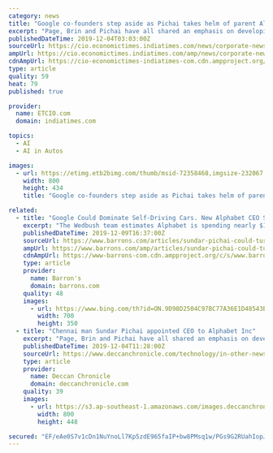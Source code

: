 ```yaml
---
category: news
title: "Google co-founders step aside as Pichai takes helm of parent Alphabet"
excerpt: "Page, Brin and Pichai have all shared an emphasis on developing artificial intelligence software to make web searching ... dozen companies including self-driving car technology business Waymo and health care software company Verily, emerged in 2015 as ..."
publishedDateTime: 2019-12-04T03:03:00Z
sourceUrl: https://cio.economictimes.indiatimes.com/news/corporate-news/google-co-founders-step-aside-as-pichai-takes-helm-of-parent-alphabet/72358468
ampUrl: https://cio.economictimes.indiatimes.com/amp/news/corporate-news/google-co-founders-step-aside-as-pichai-takes-helm-of-parent-alphabet/72358468
cdnAmpUrl: https://cio-economictimes-indiatimes-com.cdn.ampproject.org/c/s/cio.economictimes.indiatimes.com/amp/news/corporate-news/google-co-founders-step-aside-as-pichai-takes-helm-of-parent-alphabet/72358468
type: article
quality: 59
heat: 79
published: true

provider:
  name: ETCIO.com
  domain: indiatimes.com

topics:
  - AI
  - AI in Autos

images:
  - url: https://etimg.etb2bimg.com/thumb/msid-72358468,imgsize-232067,width-800,height-434,overlay-etcio/google-co-founders-step-aside-as-pichai-takes-helm-of-parent-alphabet.jpg
    width: 800
    height: 434
    title: "Google co-founders step aside as Pichai takes helm of parent Alphabet"

related:
  - title: "Google Could Dominate Self-Driving Cars. New Alphabet CEO Sundar Pichai Could Make It Happen."
    excerpt: "The Wedbush team estimates Alphabet is spending nearly $1 billion a year on its self-driving fleet and technology, well ahead of Uber from a research and development perspective. The Wedbush team notes that most of Waymo’s contribution to autonomous ride-share vehicles comes from a partnership with Lyft. Last year the company launched its own ..."
    publishedDateTime: 2019-12-09T16:37:00Z
    sourceUrl: https://www.barrons.com/articles/sundar-pichai-could-turn-googles-autonomous-vehicles-into-a-bigger-powerhouse-51575889200
    ampUrl: https://www.barrons.com/amp/articles/sundar-pichai-could-turn-googles-autonomous-vehicles-into-a-bigger-powerhouse-51575889200
    cdnAmpUrl: https://www-barrons-com.cdn.ampproject.org/c/s/www.barrons.com/amp/articles/sundar-pichai-could-turn-googles-autonomous-vehicles-into-a-bigger-powerhouse-51575889200
    type: article
    provider:
      name: Barron's
      domain: barrons.com
    quality: 48
    images:
      - url: https://www.bing.com/th?id=ON.9D98D2504C97BC77A36E1D48543B5C97
        width: 700
        height: 350
  - title: "Chennai man Sundar Pichai appointed CEO to Alphabet Inc"
    excerpt: "Page, Brin and Pichai have all shared an emphasis on developing artificial intelligence software to make web searching ... dozen companies including self-driving car technology business Waymo and health care software company Verily, emerged in 2015 as ..."
    publishedDateTime: 2019-12-04T11:28:00Z
    sourceUrl: https://www.deccanchronicle.com/technology/in-other-news/041219/chennai-man-sundar-pichai-appointed-ceo-to-alphabet-inc.html
    type: article
    provider:
      name: Deccan Chronicle
      domain: deccanchronicle.com
    quality: 39
    images:
      - url: https://s3.ap-southeast-1.amazonaws.com/images.deccanchronicle.com/dc-Cover-voqfdltfg3i410aaa7tbavr7c5-20170501163249.Medi.jpeg
        width: 800
        height: 448

secured: "EF/eAe0S7v1cDn1NuYnoLl7Kp5zdE965faIP+bw8PMsq1w/PGs9G2RUahIopJuU+r+YXFh4Zpz1SpbpYu36TnZC6l3K6k9ARwo5vTrgPyg5xapjU4PrWmOFKWdJ1+9G8TxBUSYKILDc5o0HPm0foU1FjqjT8rW+JPMj0NmeGm0MVSO0hjX5x37Jo+1d2OTI9cIYIxaoHQ79cRaRiJHXJQCa133HLCoreF3F6qWYo5UQsAdkpxp5b99MEAwWxRP+FZ8V+jbDp6MDYhJEMSWVVgA==;Q1Ors+gs8l71CrxaaD/t+Q=="
---
```



